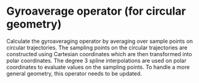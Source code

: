 # Gyroaverage operator (for circular geometry)

Calculate the gyroaveraging operator by averaging over sample points on circular trajectories.
The sampling points on the circular trajectories are constructed using Cartesian coordinates which
are then transformed into polar coordinates. The degree 3 spline interpolations are used on
polar coordinates to evaluate values on the sampling points. To handle a more general geometry,
this operator needs to be updated.

